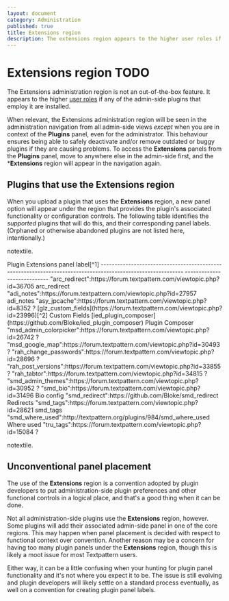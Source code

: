 ```yaml
---
layout: document
category: Administration
published: true
title: Extensions region
description: The extensions region appears to the higher user roles if any of the admin-side plugins that employ it are installed.
---
```


# Extensions region TODO

The Extensions administration region is not an out-of-the-box feature. It appears to the higher [user roles](https://docs.textpattern.io/administration/user-roles-and-privileges) if any of the admin-side plugins that employ it are installed.

When relevant, the Extensions administration region will be seen in the administration navigation from all admin-side views *except* when you are in context of the **Plugins** panel, even for the administrator. This behaviour ensures being able to safely deactivate and/or remove outdated or buggy plugins if they are causing problems. To access the **Extensions** panels from the **Plugins** panel, move to anywhere else in the admin-side first, and the \***Extensions** region will appear in the navigation again.

## Plugins that use the Extensions region

When you upload a plugin that uses the **Extensions** region, a new
panel option will appear under the region that provides the plugin's
associated functionality or configuration controls. The following table
identifies the *supported* plugins that will do this, and their
corresponding panel labels. (Orphaned or otherwise abandoned plugins are
not listed here, intentionally.)

notextile.

<div itemscope itemtype="https://schema.org/Table">
  Plugin                                                                                                       Extensions panel label[^1]
  ------------------------------------------------------------------------------------------------------------ ----------------------------
  "arc_redirect":https://forum.textpattern.com/viewtopic.php?id=36705                                          arc_redirect
  "adi_notes":https://forum.textpattern.com/viewtopic.php?id=27957                                             adi_notes
  "asy_jpcache":https://forum.textpattern.com/viewtopic.php?id=8352                                            ?
  [glz_custom_fields](https://forum.textpattern.com/viewtopic.php?id=23996)[^2]                               Custom Fields
  [ied_plugin_composer](https://github.com/Bloke/ied_plugin_composer)                                        Plugin Composer
  "msd_admin_colorpicker":https://forum.textpattern.com/viewtopic.php?id=26742                                ?
  "msd_google_map":https://forum.textpattern.com/viewtopic.php?id=30493                                       ?
  "rah_change_passwords":https://forum.textpattern.com/viewtopic.php?id=28696                                 ?
  "rah_post_versions":https://forum.textpattern.com/viewtopic.php?id=33855                                    ?
  "rah_tabtor":https://forum.textpattern.com/viewtopic.php?id=34815                                            ?
  "smd_admin_themes":https://forum.textpattern.com/viewtopic.php?id=30952                                     ?
  "smd_bio":https://forum.textpattern.com/viewtopic.php?id=31496                                               Bio config
  "smd_redirect":https://github.com/Bloke/smd_redirect                                                       Redirects
  "smd_tags":https://forum.textpattern.com/viewtopic.php?id=28621                                              smd_tags
  "smd_where_used":http://textpattern.org/plugins/984/smd_where_used                                       Where used
  "tru_tags":https://forum.textpattern.com/viewtopic.php?id=15084                                              ?

notextile.

</div>

## Unconventional panel placement

The use of the **Extensions** region is a convention adopted by plugin
developers to put administration-side plugin preferences and other
functional controls in a logical place, and that's a good thing when it
can be done.

Not all administration-side plugins use the **Extensions** region,
however. Some plugins will add their associated admin-side panel in one
of the core regions. This may happen when panel placement is decided
with respect to functional context over convention. Another reason may
be a concern for having too many plugin panels under the **Extensions**
region, though this is likely a moot issue for most Textpattern users.

Either way, it can be a little confusing when your hunting for plugin
panel functionality and it's not where you expect it to be. The issue is
still evolving and plugin developers will likely settle on a standard
process eventually, as well on a convention for creating plugin panel
labels.

[^1]: \[todo:note about UI element guidelines\]

[^2]: This plugin provides functionality that may arrive in core by Textpattern version 4.6 or the version after.
